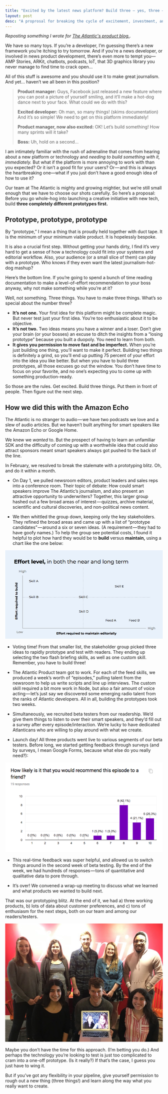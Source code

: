 ```yaml
---
title: "Excited by the latest news platform? Build three — yes, three — prototypes to test it first"
layout: post
desc: "A proprosal for breaking the cycle of excitement, investment, and disappointment when the next shiny thing comes around."
---
```

_Reposting something I wrote for [The Atlantic's product blog.](building.theatlantic.com)._

We have so many toys. If you’re a developer, I’m guessing there’s a new framework you’re itching to try tomorrow. And if you’re a news developer, or involved in news product development, there’s even more to tempt you—AMP Stories, ARKit, chatbots, podcasts, IoT, that 3D graphics library you never manage to find time to crack open…

All of this stuff is awesome and you should use it to make great journalism. And yet… haven’t we all been in this position?

> **Product manager:** Guys, Facebook just released a new feature where you can post a picture of yourself smiling, and it’ll make a hot-dog dance next to your face. What could we do with this?
>
> **Excited developer:** Oh man, so many things! (skims documentation) And it’s so simple! We need to get on this platform immediately!
>
> **Product manager, now also excited:** OK! Let’s build something! How many sprints will it take?
>
> **Boss:** Uh, hold on a second…

I am intimately familiar with the rush of adrenaline that comes from hearing about a new platform or technology and *needing to build something with it, immediately.* But what if the platform is more annoying to work with than you expected? Or it isn’t a good fit for your users? Or — and this is always the heartbreaking one—what if you just don’t have a good enough idea of how to use it?

Our team at The Atlantic is mighty and growing mightier, but we’re still small enough that we have to choose our shots carefully. So here’s a proposal: Before you go whole-hog into launching a creative initiative with new tech, build **three completely different prototypes first.**

## Prototype, prototype, prototype
By “prototype,” I mean a thing that is proudly held together with duct tape. It is the minimum of your minimum viable product. It is hopelessly bespoke.

It is also a crucial first step. Without getting your hands dirty, I find it’s very hard to get a sense of how a technology could fit into your systems and editorial workflow. Also, your audience (or a small slice of them) can play with a prototype. Who knows if they even want the latest journalism-hot-dog mashup?

Here’s the bottom line. If you’re going to spend a bunch of time reading documentation to make a level-of-effort recommendation to your boss anyway, why not make something while you’re at it?

Well, not something. Three things. You have to make three things. What’s so special about the number three?

* **It’s not one.** Your first idea for this platform might be complete magic. But never test just your first idea. You’re too enthusiastic about it to be objective.
* **It’s not two.** Two ideas means you have a winner and a loser. Don’t give your brain (or your bosses) an excuse to ditch the insights from a “losing prototype” because you built a duopoly. You need to learn from both.
* **It gives you permission to move fast and be imperfect.** When you’re just building one thing, you’ll want to make it perfect. Building two things is definitely a grind, so you’ll end up putting 75 percent of your effort into the idea you like better. But when you have to build three prototypes, all those excuses go out the window. You don’t have time to focus on your favorite, and no one’s expecting you to come up with something production-ready.

So those are the rules. Get excited. Build three things. Put them in front of people. Then figure out the next step.

## How we did this with the Amazon Echo
The Atlantic is no stranger to audio — we have two podcasts we love and a slew of audio articles. But we haven’t built anything for smart speakers like the Amazon Echo or Google Home.

We knew we *wanted* to. But the prospect of having to learn an unfamiliar SDK and the difficulty of coming up with a worthwhile idea that could also attract sponsors meant smart speakers always got pushed to the back of the line.

In February, we resolved to break the stalemate with a prototyping blitz. Oh, and do it within a month.

* On Day 1, we pulled newsroom editors, product leaders and sales reps into a conference room. Their topic of debate: How could smart speakers improve The Atlantic’s journalism, and also present an attractive opportunity to underwriters? Together, this larger group hashed out a few broad areas of interest — quizzes, archive material, scientific and cultural discoveries, and non-political news content.

* We then whittled the group down, keeping only the key stakeholders. They refined the broad areas and came up with a list of “prototype candidates” — around a six or seven ideas. (A requirement — they had to have goofy names.) To help the group see potential costs, I found it helpful to plot how hard they would be to **build** versus **maintain,** using a chart like the one below:

![A chart showing a nubmer of prototypes plotted along a chart, with "Build" on the x-axis and "Maintain" on the y-axis.](/assets/build-maintain-chart.png)

* Voting time! From that smaller list, the stakeholder group picked three ideas to rapidly prototype and test with readers. They ending up selecting the two flash briefing skills, as well as one custom skill. Remember, you have to build three!

* The Atlantic Product team got to work. For each of the feed skills, we produced a week’s worth of “episodes,” pulling talent from the newsroom to help us write scripts and line up interviews. The custom skill required a bit more work in Node, but also a fair amount of voice acting — let’s just say we discovered some emerging radio talent from the ranks of Atlantic developers. All in all, building the prototypes took two weeks.

* Simultaneously, we recruited beta testers from our readership. We’d give them things to listen to over their smart speakers, and they’d fill out a survey after every episode/interaction. We’re lucky to have dedicated Atlanticans who are willing to play around with what we create.

* Launch day! All three products went live to various segments of our beta testers. Before long, we started getting feedback through surveys (and by surveys, I mean Google Forms, because what else do you really need?):

![A bar chart showing how people responded to the classic "How likely are you to recommend this" question.](/assets/prototype-net-promoter-score.png)

* This real-time feedback was super helpful, and allowed us to switch things around in the second week of beta testing. By the end of the week, we had hundreds of responses — tons of quantitative and qualitative data to pore through.

* It’s over! We convened a wrap-up meeting to discuss what we learned and what products we wanted to build next.

That was our prototyping blitz. At the end of it, we had a) three working products, b) lots of data about customer preferences, and c) tons of enthusiasm for the next steps, both on our team and among our readers/testers.

![A group of smiling people in front of a wall with The Atlantic's logo.](/assets/prototyping-team.jpeg)

Maybe you don’t have the time for this approach. (I’m betting you do.) And perhaps the technology you’re looking to test is just too complicated to cram into a one-off prototype. (Is it really?) If that’s the case, I guess you just have to wing it.

But if you’ve got any flexibility in your pipeline, give yourself permission to rough out a new thing (three things!) and learn along the way what you really want to create.